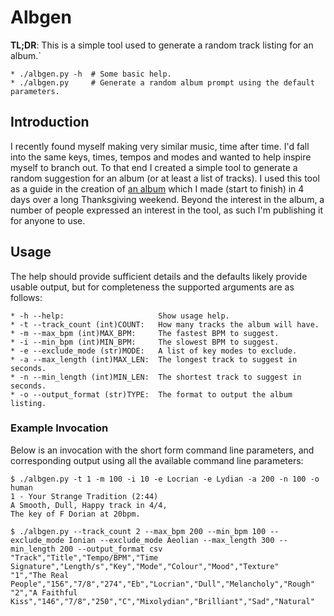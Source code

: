 # Albgen

**TL;DR**: This is a simple tool used to generate a random track listing for an album.`
```
* ./albgen.py -h  # Some basic help.
* ./albgen.py     # Generate a random album prompt using the default parameters.
```

## Introduction
I recently found myself making very similar music, time after time. I'd fall into the same keys, times, tempos and modes and wanted to help inspire myself to branch out. To that end I created a simple tool to generate a random suggestion for an album (or at least a list of tracks). I used this tool as a guide in the creation of [an album](http://chalkwalk.bandcamp.com/album/cautious-solutions) which I made (start to finish) in 4 days over a long Thanksgiving weekend. Beyond the interest in the album, a number of people expressed an interest in the tool, as such I'm publishing it for anyone to use.

## Usage
The help should provide sufficient details and the defaults likely provide usable output, but for completeness the supported arguments are as follows:
```
* -h --help:                     Show usage help.
* -t --track_count (int)COUNT:   How many tracks the album will have.
* -m --max_bpm (int)MAX_BPM:     The fastest BPM to suggest.
* -i --min_bpm (int)MIN_BPM:     The slowest BPM to suggest.
* -e --exclude_mode (str)MODE:   A list of key modes to exclude.
* -a --max_length (int)MAX_LEN:  The longest track to suggest in seconds.
* -n --min_length (int)MIN_LEN:  The shortest track to suggest in seconds.
* -o --output_format (str)TYPE:  The format to output the album listing.
```

### Example Invocation
Below is an invocation with the short form command line parameters, and corresponding output using all the available command line parameters:
```
$ ./albgen.py -t 1 -m 100 -i 10 -e Locrian -e Lydian -a 200 -n 100 -o human
1 - Your Strange Tradition (2:44)
A Smooth, Dull, Happy track in 4/4,
The key of F Dorian at 20bpm.

$ ./albgen.py --track_count 2 --max_bpm 200 --min_bpm 100 --exclude_mode Ionian --exclude_mode Aeolian --max_length 300 --min_length 200 --output_format csv
"Track","Title","Tempo/BPM","Time Signature","Length/s","Key","Mode","Colour","Mood","Texture"
"1","The Real People","156","7/8","274","Eb","Locrian","Dull","Melancholy","Rough"
"2","A Faithful Kiss","146","7/8","250","C","Mixolydian","Brilliant","Sad","Natural"
```
